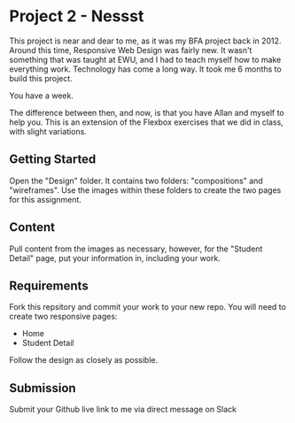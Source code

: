 # Project 2 - Nessst
This project is near and dear to me, as it was my BFA project back in 2012. Around this time, Responsive Web Design was fairly new. It wasn't something that was taught at EWU, and I had to teach myself how to make everything work. Technology has come a long way. It took me 6 months to build this project. 

You have a week. 

The difference between then, and now, is that you have Allan and myself to help you. This is an extension of the Flexbox exercises that we did in class, with slight variations. 

## Getting Started
Open the "Design" folder. It contains two folders: "compositions" and "wireframes". Use the images within these folders to create the two pages for this assignment. 

## Content
Pull content from the images as necessary, however, for the "Student Detail" page, put your information in, including your work. 

## Requirements
Fork this repsitory and commit your work to your new repo. You will need to create two responsive pages: 
* Home
* Student Detail

Follow the design as closely as possible. 

## Submission
Submit your Github live link to me via direct message on Slack
